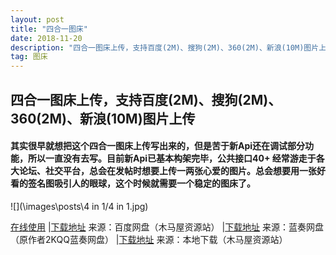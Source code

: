 ```yaml
---
layout: post
title: "四合一图床"
date: 2018-11-20
description: "四合一图床上传，支持百度(2M)、搜狗(2M)、360(2M)、新浪(10M)图片上传"
tag: 图床
---
```


##   **四合一图床上传，支持百度(2M)、搜狗(2M)、360(2M)、新浪(10M)图片上传**
#### 其实很早就想把这个四合一图床上传写出来的，但是苦于新Api还在调试部分功能，所以一直没有去写。目前新Api已基本构架完毕，公共接口40+   经常游走于各大论坛、社交平台，总会在发帖时想要上传一两张心爱的图片。总会想要用一张好看的签名图吸引人的眼球，这个时候就需要一个稳定的图床了。

![](\images\posts\4 in 1/4 in 1.jpg)

<a title="点击下载" href="https://hefeiran.github.io/images/posts/4%20in%201/4%20in%201.html" rel="nofollow" target="_blank">在线使用</a>  |<a title="点击下载" href="https://pan.baidu.com/s/1tWICnuzxCSeqPOdzoCOXow" rel="nofollow" target="_blank">下载地址</a> 来源：百度网盘（木马屋资源站） |<a title="点击下载" href="https://pan.baidu.com/s/1tWICnuzxCSeqPOdzoCOXow" rel="nofollow" target="_blank"></a><a title="点击下载" href="https://www.lanzous.com/i2evtab" rel="nofollow" target="_blank">下载地址</a> 来源：蓝奏网盘（原作者2KQQ蓝奏网盘）  |<a title="点击下载" href="https://www.lanzous.com/i2evtab" rel="nofollow" target="_blank"></a><a title="点击下载" href="http://pan.cccyun.cc/down.php/bfa751f4addb48964c7f4015d031e83c.rar" rel="nofollow" target="_blank">下载地址</a> 来源：本地下载（木马屋资源站） <a title="点击下载" href="http://pan.cccyun.cc/down.php/bfa751f4addb48964c7f4015d031e83c.rar" rel="nofollow" target="_blank"></a>
